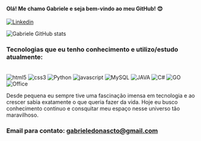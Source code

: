 #### Olá! Me chamo Gabriele e seja bem-vindo ao meu GitHub! 😊

[![Linkedin](https://img.shields.io/badge/LinkedIn-0077B5?style=for-the-badge&logo=linkedin&logoColor=white
)](https://www.linkedin.com/in/gabriele-d-48043a108/)

![Gabriele GitHub stats](https://github-readme-stats.vercel.app/api?username=gabrieledonascto&show_icons=true&theme=radical)


### Tecnologias que eu tenho conhecimento e utilizo/estudo atualmente:

<div style="display: inline-block"><br/>
    <img align="center" alt="html5" src="https://img.shields.io/badge/HTML5-E34F26?style=for-the-badge&logo=html5&logoColor=white"/>
    <img align="center" alt="css3" src="https://img.shields.io/badge/CSS3-1572B6?style=for-the-badge&logo=css3&logoColor=white"/>
    <img align="center" alt="Python" src="https://img.shields.io/badge/Python-3776AB?style=for-the-badge&logo=python&logoColor=white"/>
    <img align="center" alt="javascript" src="https://img.shields.io/badge/JavaScript-323330?style=for-the-badge&logo=javascript&logoColor=F7DF1E"/>
    <img align="center" alt="MySQL" src="https://img.shields.io/badge/MySQL-00000F?style=for-the-badge&logo=mysql&logoColor=white"/>
    <img align="center" alt="JAVA" src="https://img.shields.io/badge/Java-ED8B00?style=for-the-badge&logo=java&logoColor=white"/>
    <img align="center" alt="C#" src="https://img.shields.io/badge/C%23-239120?style=for-the-badge&logo=c-sharp&logoColor=white"/>
    <img align="center" alt="GO" src="https://img.shields.io/badge/Go-00ADD8?style=for-the-badge&logo=go&logoColor=white"/><br/>
    <img align="center" alt="Office" src="https://img.shields.io/badge/Microsoft_Office-D83B01?style=for-the-badge&logo=microsoft-office&logoColor=white"/>
</div><br/><p><p>

Desde pequena eu sempre tive uma fascinação imensa em tecnologia e ao crescer sabia exatamente o que queria fazer da vida. Hoje eu busco conhecimento continuo e consquitar meu espaço nesse universo tão maravilhoso.

### Email para contato: gabrieledonascto@gmail.com
